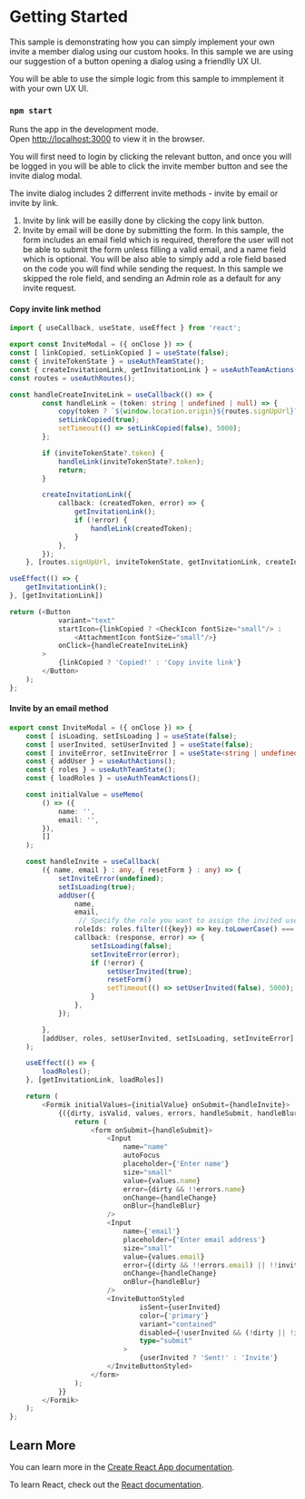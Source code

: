 # Getting Started

This sample is demonstrating how you can simply implement your own invite a member dialog using our custom hooks. In this sample we are using our suggestion of a button opening a dialog using a friendlly UX UI.

You will be able to use the simple logic from this sample to immplement it with your own UX UI.

### `npm start`

Runs the app in the development mode.\
Open [http://localhost:3000](http://localhost:3000) to view it in the browser.

You will first need to login by clicking the relevant button, and once you will be logged in you will be able to click the invite member button and see the invite dialog modal.

The invite dialog includes 2 differrent invite methods - invite by email or invite by link.

1. Invite by link will be easilly done by clicking the copy link button.
2. Invite by email will be done by submitting the form. In this sample, the form includes an email field which is required, therefore the user will not be able to submit the form unless filling a valid email, and a name field which is optional. 
You will be also able to simply add a role field based on the code you will find while sending the request. In this sample we skipped the role field, and sending an Admin role as a default for any invite request.

#### Copy invite link method

```ts
import { useCallback, useState, useEffect } from 'react';

export const InviteModal = ({ onClose }) => {
const [ linkCopied, setLinkCopied ] = useState(false);
const { inviteTokenState } = useAuthTeamState();
const { createInvitationLink, getInvitationLink } = useAuthTeamActions();
const routes = useAuthRoutes();

const handleCreateInviteLink = useCallback(() => {
        const handleLink = (token: string | undefined | null) => {
            copy(token ? `${window.location.origin}${routes.signUpUrl}?invitationToken=${token}` : '');
            setLinkCopied(true);
            setTimeout(() => setLinkCopied(false), 5000);
        };

        if (inviteTokenState?.token) {
            handleLink(inviteTokenState?.token);
            return;
        }

        createInvitationLink({
            callback: (createdToken, error) => {
                getInvitationLink();
                if (!error) {
                    handleLink(createdToken);
                }
            },
        });
    }, [routes.signUpUrl, inviteTokenState, getInvitationLink, createInvitationLink]);

useEffect(() => {
    getInvitationLink();
}, [getInvitationLink])

return (<Button
            variant="text"
            startIcon={linkCopied ? <CheckIcon fontSize="small"/> :
                <AttachmentIcon fontSize="small"/>}
            onClick={handleCreateInviteLink}
        >
            {linkCopied ? 'Copied!' : 'Copy invite link'}
        </Button>                        
    );
};
```

#### Invite by an email method

```ts
export const InviteModal = ({ onClose }) => {
    const [ isLoading, setIsLoading ] = useState(false);
    const [ userInvited, setUserInvited ] = useState(false);
    const [ inviteError, setInviteError ] = useState<string | undefined>();
    const { addUser } = useAuthActions();
    const { roles } = useAuthTeamState();
    const { loadRoles } = useAuthTeamActions();

    const initialValue = useMemo(
        () => ({
            name: '',
            email: '',
        }),
        []
    );

    const handleInvite = useCallback(
        ({ name, email } : any, { resetForm } : any) => {
            setInviteError(undefined);
            setIsLoading(true);
            addUser({
                name,
                email,
                 // Specify the role you want to assign the invited user to, from your application roles
                roleIds: roles.filter(({key}) => key.toLowerCase() === 'admin').map(({id}) => id),
                callback: (response, error) => {
                    setIsLoading(false);
                    setInviteError(error);
                    if (!error) {
                        setUserInvited(true);
                        resetForm()
                        setTimeout(() => setUserInvited(false), 5000);
                    }
                },
            });

        },
        [addUser, roles, setUserInvited, setIsLoading, setInviteError]
    );

    useEffect(() => {
        loadRoles();
    }, [getInvitationLink, loadRoles])

    return (
        <Formik initialValues={initialValue} onSubmit={handleInvite}>
            {({dirty, isValid, values, errors, handleSubmit, handleBlur, handleChange} : any) => {
                return (
                    <form onSubmit={handleSubmit}>
                        <Input
                            name="name"
                            autoFocus
                            placeholder={'Enter name'}
                            size="small"
                            value={values.name}
                            error={dirty && !!errors.name}
                            onChange={handleChange}
                            onBlur={handleBlur}
                        />
                        <Input
                            name={'email'}
                            placeholder={'Enter email address'}
                            size="small"
                            value={values.email}
                            error={(dirty && !!errors.email) || !!inviteError}
                            onChange={handleChange}
                            onBlur={handleBlur}
                        />
                        <InviteButtonStyled
                                isSent={userInvited}
                                color={'primary'}
                                variant="contained"
                                disabled={!userInvited && (!dirty || !isValid)}
                                type="submit"
                            >
                                {userInvited ? 'Sent!' : 'Invite'}
                        </InviteButtonStyled>
                    </form>
                );
            }}
        </Formik>
    );
};

```


## Learn More

You can learn more in the [Create React App documentation](https://facebook.github.io/create-react-app/docs/getting-started).

To learn React, check out the [React documentation](https://reactjs.org/).
